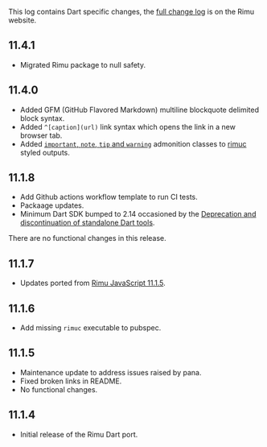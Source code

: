 This log contains Dart specific changes, the [full change
log](https://srackham.github.io/rimu/changelog.html) is on the Rimu website.

## 11.4.1
- Migrated Rimu package to null safety.

## 11.4.0
- Added GFM (GitHub Flavored Markdown) multiline blockquote delimited block syntax.
- Added `^[caption](url)` link syntax which opens the link in a new browser tab.
- Added [`important`, `note`, `tip` and `warning`]({tips}#important-note-tip-and-warning-styles)
  admonition classes to [rimuc]({reference}#rimuc-command) styled outputs.

## 11.1.8
- Add Github actions workflow template to run CI tests.
- Packaage updates.
- Minimum Dart SDK bumped to 2.14 occasioned by the [Deprecation and discontinuation of standalone Dart
  tools](https://github.com/dart-lang/sdk/issues/46100).

There are no functional changes in this release.

## 11.1.7
- Updates ported from [Rimu
  JavaScript 11.1.5](https://srackham.github.io/rimu/changelog.html).

## 11.1.6
- Add missing `rimuc` executable to pubspec.

## 11.1.5
- Maintenance update to address issues raised by pana.
- Fixed broken links in README.
- No functional changes.

## 11.1.4
- Initial release of the Rimu Dart port.